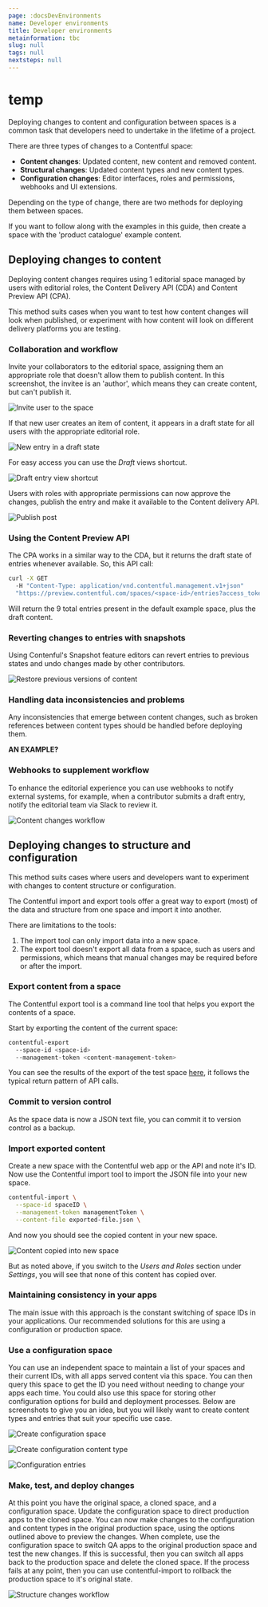 ```yaml
---
page: :docsDevEnvironments
name: Developer environments
title: Developer environments
metainformation: tbc
slug: null
tags: null
nextsteps: null
---
```


# temp

Deploying changes to content and configuration between spaces is a common task that developers need to undertake in the lifetime of a project.

There are three types of changes to a Contentful space:

- **Content changes**: Updated content, new content and removed content.
- **Structural changes**: Updated content types and new content types.
- **Configuration changes**: Editor interfaces, roles and permissions, webhooks and UI extensions.

Depending on the type of change, there are two methods for deploying them between spaces.

If you want to follow along with the examples in this guide, then create a space with the 'product catalogue' example content.

## Deploying changes to content

Deploying content changes requires using 1 editorial space managed by users with editorial roles, the Content Delivery API (CDA) and Content Preview API (CPA).

This method suits cases when you want to test how content changes will look when published, or experiment with how content will look on different delivery platforms you are testing.

### Collaboration and workflow

Invite your collaborators to the editorial space, assigning them an appropriate role that doesn't allow them to publish content. In this screenshot, the invitee is an 'author', which means they can create content, but can't publish it.

![Invite user to the space](https://images.contentful.com/tz3n7fnw4ujc/1kP0hQCIsIA8s822Uks24s/0bbddb6188b25fce1c83e227ce0fd679/invite-user.png)

If that new user creates an item of content, it appears in a draft state for all users with the appropriate editorial role.

![New entry in a draft state](https://images.contentful.com/tz3n7fnw4ujc/p30nNB86D6AuQaaowO0S/d9ea86c4e5d1768ff31a4fec3a3334c6/entry-status.png)

For easy access you can use the _Draft_ views shortcut.

![Draft entry view shortcut](https://images.contentful.com/tz3n7fnw4ujc/2QeVlra1yEm6sq0wKA0W0o/270132e95e64245e0a8bd396090dff9a/draft-view.png?h=250&)

Users with roles with appropriate permissions can now approve the changes, publish the entry and make it available to the Content delivery API.

![Publish post](https://images.contentful.com/tz3n7fnw4ujc/4gCoyBkCHCEoKkAAQImG4k/b66fc5b398a69c7fe96ede6712645954/publish-post.png)

### Using the Content Preview API

The CPA works in a similar way to the CDA, but it returns the draft state of entries whenever available. So, this API call:

```bash
curl -X GET
  -H "Content-Type: application/vnd.contentful.management.v1+json"
  "https://preview.contentful.com/spaces/<space-id>/entries?access_token=<content-delivery-api-key>"
```

Will return the 9 total entries present in the default example space, plus the draft content.

### Reverting changes to entries with snapshots

Using Contenful's Snapshot feature editors can revert entries to previous states and undo changes made by other contributors.

![Restore previous versions of content](https://images.contentful.com/tz3n7fnw4ujc/6bmP4wkKiWG20Csi6wSUI2/6072e5cae095cbd923b9e680315fca14/restore-version.png)

### Handling data inconsistencies and problems

Any inconsistencies that emerge between content changes, such as broken references between content types should be handled before deploying them.

**AN EXAMPLE?**

### Webhooks to supplement workflow

To enhance the editorial experience you can use webhooks to notify external systems, for example, when a contributor submits a draft entry, notify the editorial team via Slack to review it.

![Content changes workflow](https://images.contentful.com/tz3n7fnw4ujc/72ZuDPOEY8K4M4o0esM6wS/932f834d6a63189e549979d40fcb4795/entry-gets-published.png)

## Deploying changes to structure and configuration

This method suits cases where users and developers want to experiment with changes to content structure or configuration.

The Contentful import and export tools offer a great way to export (most) of the data and structure from one space and import it into another.

There are limitations to the tools:

1. The import tool can only import data into a new space.
2. The export tool doesn't export all data from a space, such as users and permissions, which means that manual changes may be required before or after the import.

### Export content from a space

The Contentful export tool is a command line tool that helps you export the contents of a space.

Start by exporting the content of the current space:

```bash
contentful-export
  --space-id <space-id>
  --management-token <content-management-token>
```

You can see the results of the export of the test space [here](https://assets.contentful.com/tz3n7fnw4ujc/1a7CT8ita6GS88cMQW8YgY/5f4a8df5f7ed0f702b4f040a788e2d7e/contentful-export-hlvk7oi1onur-1479732074757.json), it follows the typical return pattern of API calls.

### Commit to version control

As the space data is now a JSON text file, you can commit it to version control as a backup.

### Import exported content

Create a new space with the Contentful web app or the API and note it's ID. Now use the Contentful import tool to import the JSON file into your new space.

```bash
contentful-import \
  --space-id spaceID \
  --management-token managementToken \
  --content-file exported-file.json \
```

And now you should see the copied content in your new space.

![Content copied into new space](https://images.contentful.com/tz3n7fnw4ujc/1HeBLVqmqEmiIOgKa288gy/38199abd3ca84d7d6d01d9dd87f2cc20/copied-content.png?h=250&)

But as noted above, if you switch to the _Users and Roles_ section under _Settings_, you will see that none of this content has copied over.

### Maintaining consistency in your apps

The main issue with this approach is the constant switching of space IDs in your applications. Our recommended solutions for this are using a configuration or production space.

### Use a configuration space

You can use an independent space to maintain a list of your spaces and their current IDs, with all apps served content via this space. You can then query this space to get the ID you need without needing to change your apps each time. You could also use this space for storing other configuration options for build and deployment processes. Below are screenshots to give you an idea, but you will likely want to create content types and entries that suit your specific use case.

![Create configuration space](https://images.contentful.com/tz3n7fnw4ujc/3Y0fsl5tmEQOqama8mKUia/a5510cbb549307dacb24ed4319996eb2/create-configuration-space.png)

![Create configuration content type](https://images.contentful.com/tz3n7fnw4ujc/1l5FhnyauMUy8AwoKKEwGc/eeded44ef5e134ba4cd22dbddc2a443e/create-config-content-type.png)

![Configuration entries](https://images.contentful.com/tz3n7fnw4ujc/1fa3cyBeVwYcgKQGK8KQYu/96b3ca52c55cd5d096749c523792e6ef/create-config-content-entry.png)

### Make, test, and deploy changes

At this point you have the original space, a cloned space, and a configuration space. Update the configuration space to direct production apps to the cloned space. You can now make changes to the configuration and content types in the original production space, using the options outlined above to preview the changes. When complete, use the configuration space to switch QA apps to the original production space and test the new changes. If this is successful, then you can switch all apps back to the production space and delete the cloned space. If the process fails at any point, then you can use contentful-import to rollback the production space to it's original state.

![Structure changes workflow](https://images.contentful.com/tz3n7fnw4ujc/7q1j2mVZoA84u206oyGeQI/7cf137484d527df7e8a094ad4af14daa/config-space.png)
